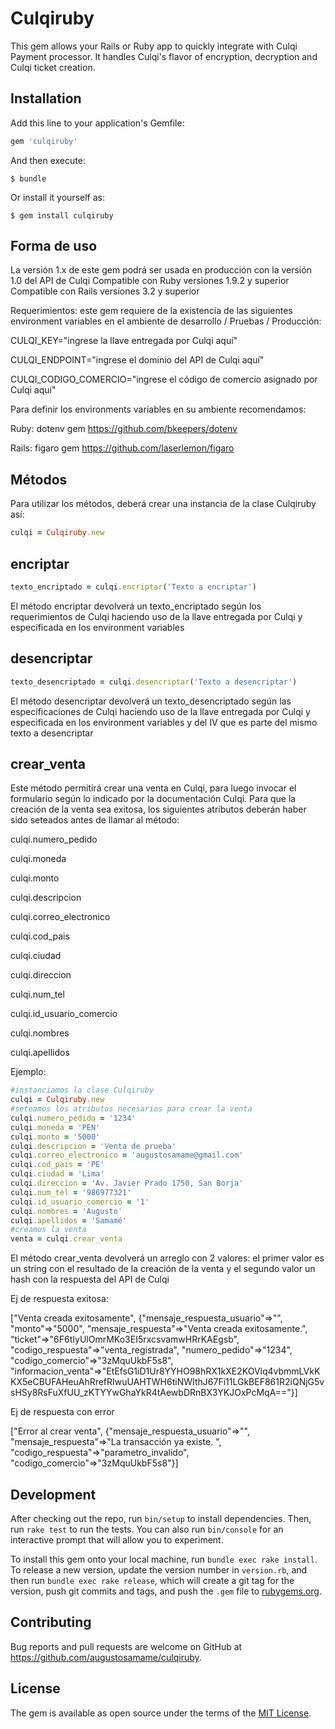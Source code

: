 # Culqiruby

This gem allows your Rails or Ruby app to quickly integrate with Culqi Payment processor. It handles Culqi's flavor of encryption, decryption and Culqi ticket creation.

## Installation

Add this line to your application's Gemfile:

```ruby
gem 'culqiruby'
```

And then execute:

    $ bundle

Or install it yourself as:

    $ gem install culqiruby

## Forma de uso

La versión 1.x de este gem podrá ser usada en producción con la versión 1.0 del API de Culqi
Compatible con Ruby versiones 1.9.2 y superior
Compatible con Rails versiones 3.2 y superior

Requerimientos: este gem requiere de la existencia de las siguientes environment variables en el ambiente de desarrollo / Pruebas / Producción:


CULQI_KEY="ingrese la llave entregada por Culqi aquí"

CULQI_ENDPOINT="ingrese el dominio del API de Culqi aquí"

CULQI_CODIGO_COMERCIO="ingrese el código de comercio asignado por Culqi aquí"


Para definir los environments variables en su ambiente recomendamos:

Ruby: 
dotenv gem
https://github.com/bkeepers/dotenv

Rails:
figaro gem
https://github.com/laserlemon/figaro

## Métodos

Para utilizar los métodos, deberá crear una instancia de la clase Culqiruby así:

```ruby
culqi = Culqiruby.new
```
## encriptar

```ruby
texto_encriptado = culqi.encriptar('Texto a encriptar')
```

El método encriptar devolverá un texto_encriptado según los requerimientos de Culqi haciendo uso de la llave entregada por Culqi y especificada en los environment variables

## desencriptar

```ruby
texto_desencriptado = culqi.desencriptar('Texto a desencriptar')
```

El método desencriptar devolverá un texto_desencriptado según las especificaciones de Culqi haciendo uso de la llave entregada por Culqi y especificada en los environment variables y del IV que es parte del mismo texto a desencriptar

## crear_venta

Este método permitirá crear una venta en Culqi, para luego invocar el formulario según lo indicado por la documentación Culqi.
Para que la creación de la venta sea exitosa, los siguientes atributos deberán haber sido seteados antes de llamar al método:

culqi.numero_pedido

culqi.moneda

culqi.monto

culqi.descripcion

culqi.correo_electronico

culqi.cod_pais

culqi.ciudad

culqi.direccion

culqi.num_tel

culqi.id_usuario_comercio

culqi.nombres

culqi.apellidos


Ejemplo:

```ruby
#instanciamos la clase Culqiruby
culqi = Culqiruby.new
#seteamos los atributos necesarios para crear la venta
culqi.numero_pedido = '1234'
culqi.moneda = 'PEN'
culqi.monto = '5000'
culqi.descripcion = 'Venta de prueba'
culqi.correo_electronico = 'augustosamame@gmail.com'
culqi.cod_pais = 'PE'
culqi.ciudad = 'Lima'
culqi.direccion = 'Av. Javier Prado 1750, San Borja'
culqi.num_tel = '986977321'
culqi.id_usuario_comercio = '1'
culqi.nombres = 'Augusto'
culqi.apellidos = 'Samamé'
#creamos la venta
venta = culqi.crear_venta
```

El método crear_venta devolverá un arreglo con 2 valores: el primer valor es un string con el resultado de la creación de la venta y el segundo valor un hash con la respuesta del API de Culqi 

Ej de respuesta exitosa:

["Venta creada exitosamente", {"mensaje_respuesta_usuario"=>"", "monto"=>"5000", "mensaje_respuesta"=>"Venta creada exitosamente.", "ticket"=>"6F6tIyUlOmrMKo3EI5rxcsvamwHRrKAEgsb", "codigo_respuesta"=>"venta_registrada", "numero_pedido"=>"1234", "codigo_comercio"=>"3zMquUkbF5s8", "informacion_venta"=>"EtEfsG1iD1Ur8YYHO98hRX1kXE2KOVlq4vbmmLVkKKX5eCBUFAHeuAhRrefRIwuUAHTWH6tiNWIthJ67Fi11LGkBEF861R2iQNjG5vsHSy8RsFuXfUU_zKTYYwGhaYkR4tAewbDRnBX3YKJOxPcMqA=="}] 


Ej de respuesta con error

["Error al crear venta", {"mensaje_respuesta_usuario"=>"", "mensaje_respuesta"=>"La transacción ya existe. ", "codigo_respuesta"=>"parametro_invalido", "codigo_comercio"=>"3zMquUkbF5s8"}] 


## Development

After checking out the repo, run `bin/setup` to install dependencies. Then, run `rake test` to run the tests. You can also run `bin/console` for an interactive prompt that will allow you to experiment.

To install this gem onto your local machine, run `bundle exec rake install`. To release a new version, update the version number in `version.rb`, and then run `bundle exec rake release`, which will create a git tag for the version, push git commits and tags, and push the `.gem` file to [rubygems.org](https://rubygems.org).

## Contributing

Bug reports and pull requests are welcome on GitHub at https://github.com/augustosamame/culqiruby.


## License

The gem is available as open source under the terms of the [MIT License](http://opensource.org/licenses/MIT).

